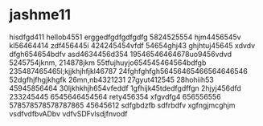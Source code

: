 # jashme11
hisdfgd411
hellob4551
erggedfgdfgdfgdfg
5824525554
hjm4456545v
kl56464414
zdf456445i
424245454vfdf
54654ghj43
ghjhtuj45645 xdvdv
dfgh654654bdfv
asd4634456d354
19546546464678uo9456vdvd
5245754jknm,
214878jkm
55tfujhuyjo654545464564bdfgb
235487465465l;kjjkhjhfjkl46787
24fghfghfgh56456465466564646546
52dgfhjfhgjkhgfk
26mn,nb4321231
27gyut412545
28hohiih53
45945856464
30ljkhkhjh654vfeddf
1gfhijk45tdedfgdffgn
2hjyj456dfd
233245445
6545646454564
rety456354
xfgvdfg4
656556556
578578578578787865
45645612
sdfgbdzfb
sdfrbdfv
xgfngjmcghjm
vsdfvdfbvADbv
vdfvSDFvlsdjfnvodf
